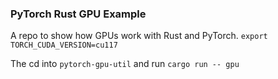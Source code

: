 ### PyTorch Rust GPU Example

A repo to show how GPUs work with Rust and PyTorch.
`export TORCH_CUDA_VERSION=cu117`

The cd into `pytorch-gpu-util` and run `cargo run -- gpu`

